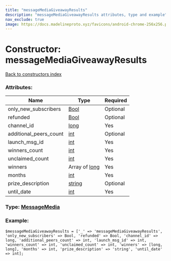 ```yaml
---
title: "messageMediaGiveawayResults"
description: "messageMediaGiveawayResults attributes, type and example"
nav_exclude: true
image: https://docs.madelineproto.xyz/favicons/android-chrome-256x256.png
---
```

# Constructor: messageMediaGiveawayResults  
[Back to constructors index](/API_docs/constructors/index.html)



### Attributes:

| Name     |    Type       | Required |
|----------|---------------|----------|
|only\_new\_subscribers|[Bool](/API_docs/types/Bool.html) | Optional|
|refunded|[Bool](/API_docs/types/Bool.html) | Optional|
|channel\_id|[long](/API_docs/types/long.html) | Yes|
|additional\_peers\_count|[int](/API_docs/types/int.html) | Optional|
|launch\_msg\_id|[int](/API_docs/types/int.html) | Yes|
|winners\_count|[int](/API_docs/types/int.html) | Yes|
|unclaimed\_count|[int](/API_docs/types/int.html) | Yes|
|winners|Array of [long](/API_docs/types/long.html) | Yes|
|months|[int](/API_docs/types/int.html) | Yes|
|prize\_description|[string](/API_docs/types/string.html) | Optional|
|until\_date|[int](/API_docs/types/int.html) | Yes|



### Type: [MessageMedia](/API_docs/types/MessageMedia.html)


### Example:

```
$messageMediaGiveawayResults = ['_' => 'messageMediaGiveawayResults', 'only_new_subscribers' => Bool, 'refunded' => Bool, 'channel_id' => long, 'additional_peers_count' => int, 'launch_msg_id' => int, 'winners_count' => int, 'unclaimed_count' => int, 'winners' => [long, long], 'months' => int, 'prize_description' => 'string', 'until_date' => int];
```  
